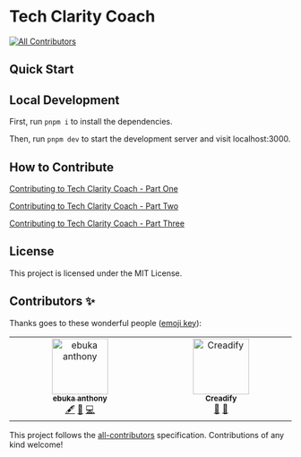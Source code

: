 # Tech Clarity Coach
<!-- ALL-CONTRIBUTORS-BADGE:START - Do not remove or modify this section -->
[![All Contributors](https://img.shields.io/badge/all_contributors-2-orange.svg?style=flat-square)](#contributors-)
<!-- ALL-CONTRIBUTORS-BADGE:END -->

## Quick Start

## Local Development

First, run `pnpm i` to install the dependencies.

Then, run `pnpm dev` to start the development server and visit localhost:3000.

## How to Contribute

[Contributing to Tech Clarity Coach - Part One](https://www.youtube.com/watch?v=1Sx2rE8FdXM)

[Contributing to Tech Clarity Coach - Part Two ](https://www.youtube.com/watch?v=LTseQoswT1Q)

[Contributing to Tech Clarity Coach - Part Three](https://www.youtube.com/watch?v=_4e3p6XhYHI)

## License

This project is licensed under the MIT License.

## Contributors ✨

Thanks goes to these wonderful people ([emoji key](https://allcontributors.org/docs/en/emoji-key)):

<!-- ALL-CONTRIBUTORS-LIST:START - Do not remove or modify this section -->
<!-- prettier-ignore-start -->
<!-- markdownlint-disable -->
<table>
  <tbody>
    <tr>
      <td align="center" valign="top" width="14.28%"><a href="https://ebukanthony.netlify.app"><img src="https://avatars.githubusercontent.com/u/106475290?v=4?s=100" width="100px;" alt="ebuka anthony"/><br /><sub><b>ebuka anthony</b></sub></a><br /><a href="#content-ebuka1-anthony" title="Content">🖋</a> <a href="#ideas-ebuka1-anthony" title="Ideas, Planning, & Feedback">🤔</a> <a href="https://github.com/peterayeniofficial/techclaritycoach/commits?author=ebuka1-anthony" title="Code">💻</a></td>
      <td align="center" valign="top" width="14.28%"><a href="https://github.com/Creadify"><img src="https://avatars.githubusercontent.com/u/136258671?v=4?s=100" width="100px;" alt="Creadify"/><br /><sub><b>Creadify</b></sub></a><br /><a href="#design-Creadify" title="Design">🎨</a> <a href="#ideas-Creadify" title="Ideas, Planning, & Feedback">🤔</a></td>
    </tr>
  </tbody>
</table>

<!-- markdownlint-restore -->
<!-- prettier-ignore-end -->

<!-- ALL-CONTRIBUTORS-LIST:END -->

This project follows the [all-contributors](https://github.com/all-contributors/all-contributors) specification. Contributions of any kind welcome!